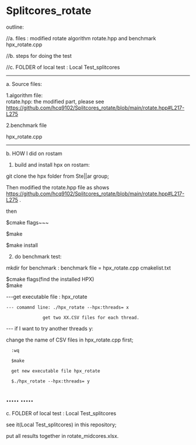 # Splitcores_rotate
outline:

//a. files : modified rotate algorithm rotate.hpp and benchmark hpx_rotate.cpp

//b. steps for doing the test

//c. FOLDER of local test : Local Test_splitcores

-------------------------------------
a. Source files:

1.algorithm file:    
rotate.hpp: the modified part, please see https://github.com/hcq9102/Splitcores_rotate/blob/main/rotate.hpp#L217-L275 

2.benchmark file

hpx_rotate.cpp

------------------------------------------------------------------------------------------------------------------------
b. HOW I did on rostam

1. build and install hpx on rostam:

git clone the hpx folder from Ste||ar group;

Then modified the rotate.hpp file as shows https://github.com/hcq9102/Splitcores_rotate/blob/main/rotate.hpp#L217-L275 .

then

$cmake flags~~~

$make

$make install

2. do benchmark test:

mkdir for benchmark : 
                      benchmark file = hpx_rotate.cpp
                      cmakelist.txt
                      
$cmake flags(find the installed HPX)    
$make

---get executable file : hpx_rotate

    --- comamnd line: ./hpx_rotate --hpx:threads= x

                  get two XX.CSV files for each thread.
                  
---  if I want to try another threads y: 

change the name of CSV files in hpx_rotate.cpp first; 

      :wq  
      
      $make
      
      get new executable file hpx_rotate
      
      $./hpx_rotate --hpx:threads= y

.....
.....
-------------------------------------------------------------------------------------------

c. FOLDER of local test : Local Test_splitcores

see it(Local Test_splitcores) in this repository;

put all results together in rotate_midcores.xlsx.


